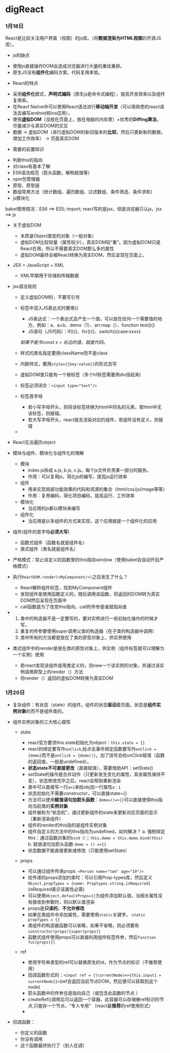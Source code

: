 # digReact
### 1月18日

React是比较关注用户界面（视图）的js库。（将**数据渲染为HTML视图**的开源JS库）。
* js的缺点
 + 使用js直接操作DOM会造成浏览器进行大量的重绘重排。
 + 原生JS没有**组件化**编码方案，代码复用率低。
* React的特点
 + 采用**组件化**模式，**声明式编码**（原生js是命令式编程），提高开发效率以及组件复用率。
 + 在React Native中可以使用React语法进行**移动端开发**（可以用熟悉的react语法去编写android和ios应用）。
 + 使用**虚拟DOM**（没放在页面上，放在电脑的内存里）+优秀的**Diffing算法**，尽量减少与真实DOM的交互
 + 数据 -> 虚拟DOM（进行虚拟DOM的新旧版本的**比较**，然后只更新新的数据，增加工作效率） -> 页面真实DOM
* 需要的前置知识
 + 判断this的指向
 + 对class有基本了解
 + ES6语法规范（箭头函数，解构赋值等）
 + npm包管理器
 + 原型、原型链
 + 数组常用方法（统计数组、遍历数组、过滤数组、条件筛选、条件求和）
 + js模块化
  
babel使用情况：ES6 ==> ES5; import; react写的是jsx，但是浏览器只认js，jsx ==> js  

* 关于虚拟DOM
  + 本质是Object类型的对象（一般对象）
  + 虚拟DOM比较轻量（属性较少），真实DOM较“重”。因为虚拟DOM只是React在用，所以不需要真实DOM那么多的属性
  + 虚拟DOM最终会被React转换为真实DOM，然后呈现在页面上。

* JSX = JavaScript + XML
  + XML早期用于存储和传输数据 

* jsx语法规则
  + 定义虚拟DOM时，不要写引号
  + 标签中混入JS表达式时要用{}
    - JS表达式：一个表达式会产生一个值，可以放在任何一个需要值的地方。例如：a、a+b、demo（1）、arr.map（）、function test(){}
    - JS语句（JS代码）：if(){}、for(){}、switch(){case:xxxx}
  
    *如果不能令const x = 右边的值，就是代码。*
      
  + 样式的类名指定要用className而不是class
  + 内联样式，要用`style={{key:value}}`的形式去写
  + 虚拟DOM里只能有一个根标签（多个h1标签需要用div括起来)
  + 标签必须闭合：`<input type="text"/>`
  + 标签首字母
    - 若小写字母开头，则将该标签转换为html中同名的元素，若html中无该标签，则报错。
    - 若大写字母开头，react就去渲染对应的组件，若组件没有定义，则报错
  + 

* React无法遍历object
* 模块与组件、模块化与组件化的理解
  + 模块
    - index.js拆成 a.js, b.js, c.js。每个js文件负责某一部分的服务。
    - 作用：可以复用js，简化js的编写，提高js运行效率
  + 组件
    - 用来实现局部功能效果的代码和资源的集合（html/css/js/image等等）
    - 作用：复用编码，简化项目编码，提高运行、工作效率
  + 模块化
    - 当应用的js都以模块来编写
  + 组件化
    - 当应用是以多组件的方式来实现，这个应用就是一个组件化的应用

* 组件(组件的首字母**必须大写**)
  - 函数式组件（函数名就是组件名）
  - 类式组件（类名就是组件名）
* 严格模式：禁止自定义的函数里的this指向window（使用babel会自动开启严格模式）
  
* 执行`ReactDOM.render(<MyComponent/>)`之后发生了什么？
  + React解析组件标签，找到MyComponent组件
  + 发现组件是使用函数定义的，随后调用该函数，将返回的DOM转为真实DOM然后呈现在页面中
  + call函数是为了改变this指向，call的传参是谁就指向谁
  
* 1. 类中的构造器不是一定要写的，要对实例进行一些初始化操作的时候才写。
  2. 重复的传参要使用super调用父类的构造器（在子类的构造器中调用）
  3. 类中所有的方法都是放在了类的原型对象上，供实例使用
  
* 类式组件中的render是放在类的原型对象上，供实例（组件标签就可以理解为一个实例）使用
  + 若react发现该组件是用类定义的，则new一个该实例的对象，并通过该实例调用原型上的render（）方法
  + 将render（）返回的虚拟DOM转换为真实DOM

### 1月20日
* 复杂组件：有状态（state）的组件。组件的状态**驱动**着页面。状态是**组件实例对象**的而不是组件类的。
* 组件实例对象的三大核心属性
  + state
    - react官方要求this.state初始化为object：`this.state = {}`
    - react的绑定要写作`onClick`,给点击事件绑定函数要写作`onClick = {demo}`而不是`onClick = {demo()}`。加了括号会给onClick赋值（函数的返回值，一般是undefined）。
    - **状态state不可直接更改**（直接赋值），需要借助API：setState()
    - setState的操作是合并动作（只更新发生变化的属性，其余属性保持不变），状态修改完毕之后，react会帮助重新渲染
    - 类中可以直接写一行`a=1`来给obj加一行属性`a：1`
    - 状态初始化不需要constructor，可以直接state={}
    - 方法可以使用**赋值语句加箭头函数**：`demo=()=>{}`可以直接使得this指向当前类的**实例对象**
    - 组件被称为“状态机”，通过更新组件的state来更新对应页面的显示（重新渲染组件）
    - 组件的render的this指的是组件实例对象
    - 组件自定义的方法中的this指向为undefined，如何解决？
      a. 强制绑定this：通过函数对象的`bind（）`；`this.demo = this.demo.bind(this)`
      b. 赋值语句加箭头函数 `demo = () =>{}`
    - 状态数据不能直接更新或修改（只能使用setState）
  + props
    - 可以通过组件传递props` <Person name="tom" age="19"/>`
    - 给传递的props添加约束时：可以引用Prop-types库，然后定义`Object.propTypes = {name: Proptypes.string.isRequired}`(isRequired表示该属性必需)
    - 可以使用`Object.defaultProps={}`为组件添加默认值，当相关属性没有接收到参数时，则以默认值渲染
    - props是**只读的**，**不允许修改**
    - 如果在类组件中添加属性，需要使用`static`关键字。 `static propTypes = {}`
    - 类组件的构造器函数可以省略，如果不省略，则必须要有`constructor(props){super(props)}` 
    - 函数式组件使用props可以直接利用组件标签传参，然后`function fuc(props){}`
    
  + ref 
    - 使用字符串类型的ref可以替换原生的id，作为节点的标识（不推荐使用）
    - 回调函数形式的：`<input ref = {(currentNode)=>{this.input1 = currentNode}}>`(ref会返回当前节点DOM，然后便可以获取到这个node)
    - 箭头函数中的传参总是指向自己（或包含此函数的节点 ）
    - createRef()调用后可以返回一个容器，此容器可以存储被ref标识的节点,只能存一个节点，“专人专用” （react最**推荐**的ref使用形式）
    - 

    
* 回调函数：
  + 你定义的函数
  + 你没有调用
  + 这个函数最终执行了（别人在调）
